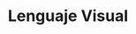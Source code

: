 ---
title: "Lenguaje Visual"
description: "Esta pieza es una exploración del gesto como símbolo. Una boca entreabierta, labios vibrantes, lengua insinuante: todo se convierte en un código que no necesita traducción. El fondo naranja potencia el contraste, como si el deseo se volviera color. Quise jugar con la tensión entre lo explícito y lo sugerido, entre lo corporal y lo icónico. Es una obra que habla sin palabras, que grita desde el silencio gráfico y convierte lo cotidiano en provocación estética."
image: "@assets/projects/13.webp"
---